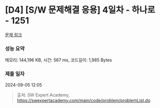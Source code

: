 # [D4] [S/W 문제해결 응용] 4일차 - 하나로 - 1251 

[문제 링크](https://swexpertacademy.com/main/code/problem/problemDetail.do?contestProbId=AV15StKqAQkCFAYD) 

### 성능 요약

메모리: 144,196 KB, 시간: 567 ms, 코드길이: 1,985 Bytes

### 제출 일자

2024-09-05 12:05



> 출처: SW Expert Academy, https://swexpertacademy.com/main/code/problem/problemList.do